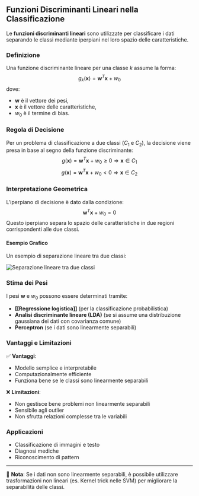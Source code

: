 ## Funzioni Discriminanti Lineari nella Classificazione

Le **funzioni discriminanti lineari** sono utilizzate per classificare i dati separando le classi mediante iperpiani nel loro spazio delle caratteristiche. 

### Definizione
Una funzione discriminante lineare per una classe $k$ assume la forma:
$$
g_k(\mathbf{x}) = \mathbf{w}^T \mathbf{x} + w_0
$$
dove:
- $\mathbf{w}$ è il vettore dei pesi,
- $\mathbf{x}$ è il vettore delle caratteristiche,
- $w_0$ è il termine di bias.

### Regola di Decisione
Per un problema di classificazione a due classi ($C_1$ e $C_2$), la decisione viene presa in base al segno della funzione discriminante:
$$
g(\mathbf{x}) = \mathbf{w}^T \mathbf{x} + w_0 \geq 0 \Rightarrow \mathbf{x} \in C_1
$$
$$
g(\mathbf{x}) = \mathbf{w}^T \mathbf{x} + w_0 < 0 \Rightarrow \mathbf{x} \in C_2
$$

### Interpretazione Geometrica
L'iperpiano di decisione è dato dalla condizione:
$$
\mathbf{w}^T \mathbf{x} + w_0 = 0
$$
Questo iperpiano separa lo spazio delle caratteristiche in due regioni corrispondenti alle due classi.

#### Esempio Grafico
Un esempio di separazione lineare tra due classi:

![Separazione lineare tra due classi](https://media.geeksforgeeks.org/wp-content/uploads/20190423124957/2dldanew.jpg)

### Stima dei Pesi
I pesi $\mathbf{w}$ e $w_0$ possono essere determinati tramite:
- **[[Regressione logistica]]** (per la classificazione probabilistica)
- **Analisi discriminante lineare (LDA)** (se si assume una distribuzione gaussiana dei dati con covarianza comune)
- **Perceptron** (se i dati sono linearmente separabili)

### Vantaggi e Limitazioni
✅ **Vantaggi**:
- Modello semplice e interpretabile
- Computazionalmente efficiente
- Funziona bene se le classi sono linearmente separabili

❌ **Limitazioni**:
- Non gestisce bene problemi non linearmente separabili
- Sensibile agli outlier
- Non sfrutta relazioni complesse tra le variabili

### Applicazioni
- Classificazione di immagini e testo
- Diagnosi mediche
- Riconoscimento di pattern

---
📌 **Nota**: Se i dati non sono linearmente separabili, è possibile utilizzare trasformazioni non lineari (es. Kernel trick nelle SVM) per migliorare la separabilità delle classi.
